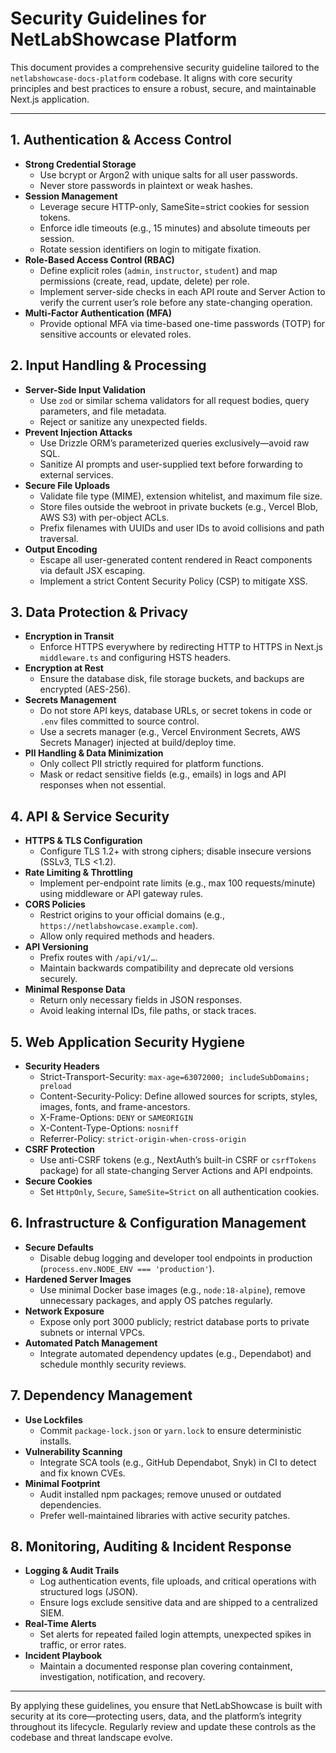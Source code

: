 # Security Guidelines for NetLabShowcase Platform

This document provides a comprehensive security guideline tailored to the `netlabshowcase-docs-platform` codebase. It aligns with core security principles and best practices to ensure a robust, secure, and maintainable Next.js application.

---

## 1. Authentication & Access Control

- **Strong Credential Storage**
  - Use bcrypt or Argon2 with unique salts for all user passwords.  
  - Never store passwords in plaintext or weak hashes.
- **Session Management**
  - Leverage secure HTTP-only, SameSite=strict cookies for session tokens.  
  - Enforce idle timeouts (e.g., 15 minutes) and absolute timeouts per session.  
  - Rotate session identifiers on login to mitigate fixation.
- **Role-Based Access Control (RBAC)**
  - Define explicit roles (`admin`, `instructor`, `student`) and map permissions (create, read, update, delete) per role.  
  - Implement server-side checks in each API route and Server Action to verify the current user’s role before any state-changing operation.
- **Multi-Factor Authentication (MFA)**
  - Provide optional MFA via time-based one-time passwords (TOTP) for sensitive accounts or elevated roles.

## 2. Input Handling & Processing

- **Server-Side Input Validation**
  - Use `zod` or similar schema validators for all request bodies, query parameters, and file metadata.  
  - Reject or sanitize any unexpected fields.
- **Prevent Injection Attacks**
  - Use Drizzle ORM’s parameterized queries exclusively—avoid raw SQL.  
  - Sanitize AI prompts and user-supplied text before forwarding to external services.
- **Secure File Uploads**
  - Validate file type (MIME), extension whitelist, and maximum file size.  
  - Store files outside the webroot in private buckets (e.g., Vercel Blob, AWS S3) with per-object ACLs.  
  - Prefix filenames with UUIDs and user IDs to avoid collisions and path traversal.
- **Output Encoding**
  - Escape all user-generated content rendered in React components via default JSX escaping.  
  - Implement a strict Content Security Policy (CSP) to mitigate XSS.

## 3. Data Protection & Privacy

- **Encryption in Transit**
  - Enforce HTTPS everywhere by redirecting HTTP to HTTPS in Next.js `middleware.ts` and configuring HSTS headers.
- **Encryption at Rest**
  - Ensure the database disk, file storage buckets, and backups are encrypted (AES-256).
- **Secrets Management**
  - Do not store API keys, database URLs, or secret tokens in code or `.env` files committed to source control.  
  - Use a secrets manager (e.g., Vercel Environment Secrets, AWS Secrets Manager) injected at build/deploy time.
- **PII Handling & Data Minimization**
  - Only collect PII strictly required for platform functions.  
  - Mask or redact sensitive fields (e.g., emails) in logs and API responses when not essential.

## 4. API & Service Security

- **HTTPS & TLS Configuration**
  - Configure TLS 1.2+ with strong ciphers; disable insecure versions (SSLv3, TLS <1.2).
- **Rate Limiting & Throttling**
  - Implement per-endpoint rate limits (e.g., max 100 requests/minute) using middleware or API gateway rules.
- **CORS Policies**
  - Restrict origins to your official domains (e.g., `https://netlabshowcase.example.com`).  
  - Allow only required methods and headers.
- **API Versioning**
  - Prefix routes with `/api/v1/…`.  
  - Maintain backwards compatibility and deprecate old versions securely.
- **Minimal Response Data**
  - Return only necessary fields in JSON responses.  
  - Avoid leaking internal IDs, file paths, or stack traces.

## 5. Web Application Security Hygiene

- **Security Headers**
  - Strict-Transport-Security: `max-age=63072000; includeSubDomains; preload`
  - Content-Security-Policy: Define allowed sources for scripts, styles, images, fonts, and frame-ancestors.
  - X-Frame-Options: `DENY` or `SAMEORIGIN`
  - X-Content-Type-Options: `nosniff`
  - Referrer-Policy: `strict-origin-when-cross-origin`
- **CSRF Protection**
  - Use anti-CSRF tokens (e.g., NextAuth’s built-in CSRF or `csrfTokens` package) for all state-changing Server Actions and API endpoints.
- **Secure Cookies**
  - Set `HttpOnly`, `Secure`, `SameSite=Strict` on all authentication cookies.

## 6. Infrastructure & Configuration Management

- **Secure Defaults**
  - Disable debug logging and developer tool endpoints in production (`process.env.NODE_ENV === 'production'`).
- **Hardened Server Images**
  - Use minimal Docker base images (e.g., `node:18-alpine`), remove unnecessary packages, and apply OS patches regularly.
- **Network Exposure**
  - Expose only port 3000 publicly; restrict database ports to private subnets or internal VPCs.
- **Automated Patch Management**
  - Integrate automated dependency updates (e.g., Dependabot) and schedule monthly security reviews.

## 7. Dependency Management

- **Use Lockfiles**
  - Commit `package-lock.json` or `yarn.lock` to ensure deterministic installs.
- **Vulnerability Scanning**
  - Integrate SCA tools (e.g., GitHub Dependabot, Snyk) in CI to detect and fix known CVEs.
- **Minimal Footprint**
  - Audit installed npm packages; remove unused or outdated dependencies.  
  - Prefer well-maintained libraries with active security patches.

## 8. Monitoring, Auditing & Incident Response

- **Logging & Audit Trails**
  - Log authentication events, file uploads, and critical operations with structured logs (JSON).  
  - Ensure logs exclude sensitive data and are shipped to a centralized SIEM.
- **Real-Time Alerts**
  - Set alerts for repeated failed login attempts, unexpected spikes in traffic, or error rates.
- **Incident Playbook**  
  - Maintain a documented response plan covering containment, investigation, notification, and recovery.

---

By applying these guidelines, you ensure that NetLabShowcase is built with security at its core—protecting users, data, and the platform’s integrity throughout its lifecycle. Regularly review and update these controls as the codebase and threat landscape evolve.